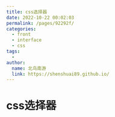```yaml
---
title: css选择器
date: 2022-10-22 00:02:03
permalink: /pages/92292f/
categories:
  - front
  - interface
  - css
tags:
  - 
author: 
  name: 北鸟南游
  link: https://shenshuai89.github.io/
---
```

# css选择器
